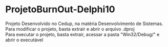 # ProjetoBurnOut-Delphi10
Projeto Desenvolvido no Cedup, na matéria Desenvolvimento de Sistemas. <br>
Para modificar o projeto, basta extrair e abrir o arquivo .dproj <br>
Para executar o projeto, basta extrair, acessar a pasta "Win32/Debug/" e abrir o executável
